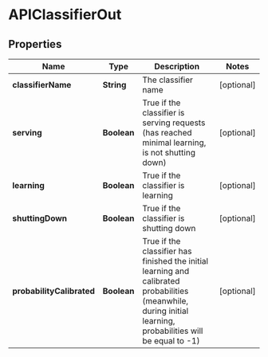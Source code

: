 
# APIClassifierOut

## Properties
Name | Type | Description | Notes
------------ | ------------- | ------------- | -------------
**classifierName** | **String** | The classifier name |  [optional]
**serving** | **Boolean** | True if the classifier is serving requests (has reached minimal learning, is not shutting down) |  [optional]
**learning** | **Boolean** | True if the classifier is learning |  [optional]
**shuttingDown** | **Boolean** | True if the classifier is shutting down |  [optional]
**probabilityCalibrated** | **Boolean** | True if the classifier has finished the initial learning and calibrated probabilities (meanwhile, during initial learning, probabilities will be equal to -1) |  [optional]



